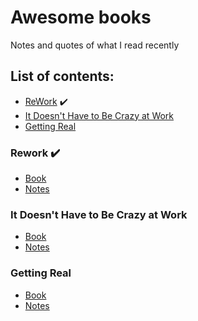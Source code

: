# Awesome books

Notes and quotes of what I read recently

## List of contents:

- [ReWork](#rework-) ✔️
- [It Doesn't Have to Be Crazy at Work](#it-doesnt-have-to-be-crazy-at-work)
- [Getting Real](#getting-real)

### Rework ✔️

- [Book](https://www.amazon.com.br/Rework-Jason-Fried/dp/0307463745)
- [Notes](https://www.notion.so/lucianokrebs/notes-ReWork-3f9ba865b46d431684ba9e5a9207a757)

### It Doesn't Have to Be Crazy at Work

- [Book](https://www.amazon.com/Doesnt-Have-Be-Crazy-Work/dp/0062874780/)
- [Notes](https://www.notion.so/lucianokrebs/notes-It-Doesn-t-Have-to-Be-Crazy-at-Work-786c665b98474a4a9811494dd4c86d13)

### Getting Real

- [Book](https://www.amazon.com/Getting-Real-Smarter-Successful-Application/dp/0578012812)
- [Notes](https://lucianokrebs.notion.site/notes-Getting-Real-d6244d9b02c3487385316aa1962a54ed)
